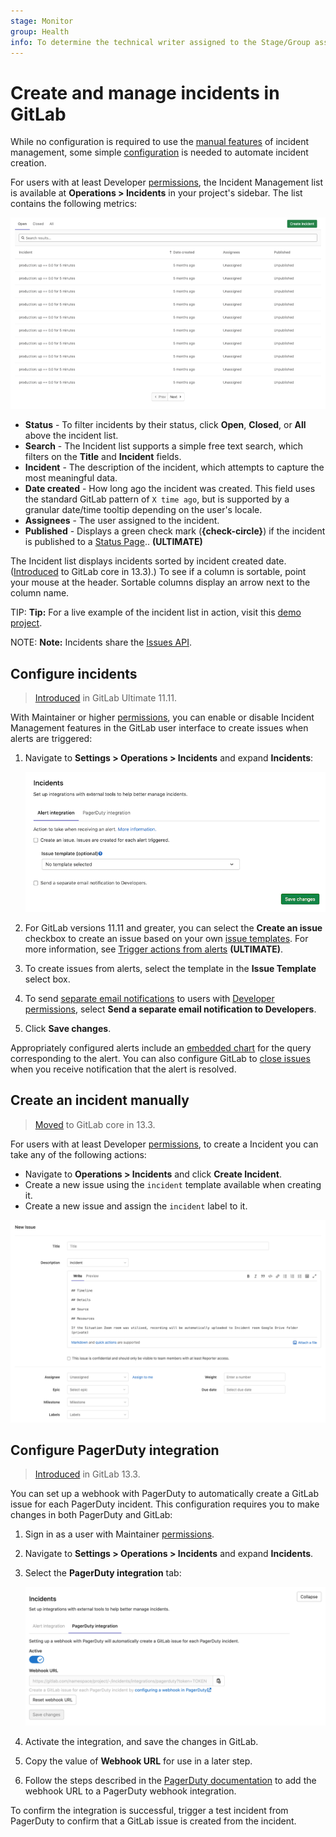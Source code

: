 ```yaml
---
stage: Monitor
group: Health
info: To determine the technical writer assigned to the Stage/Group associated with this page, see https://about.gitlab.com/handbook/engineering/ux/technical-writing/#designated-technical-writers
---
```


# Create and manage incidents in GitLab

While no configuration is required to use the [manual features](#create-an-incident-manually)
of incident management, some simple [configuration](#configure-incidents) is needed to automate incident creation.

For users with at least Developer [permissions](../../user/permissions.md), the
Incident Management list is available at **Operations > Incidents**
in your project's sidebar. The list contains the following metrics:

![Incident List](./img/incident_list_sort_v13_3.png)

- **Status** - To filter incidents by their status, click **Open**, **Closed**,
  or **All** above the incident list.
- **Search** - The Incident list supports a simple free text search, which filters
  on the **Title** and **Incident** fields.
- **Incident** - The description of the incident, which attempts to capture the
  most meaningful data.
- **Date created** - How long ago the incident was created. This field uses the
  standard GitLab pattern of `X time ago`, but is supported by a granular date/time
  tooltip depending on the user's locale.
- **Assignees** - The user assigned to the incident.
- **Published** - Displays a green check mark (**{check-circle}**) if the incident is published
  to a [Status Page](./status_page.md).. **(ULTIMATE)**

The Incident list displays incidents sorted by incident created date.
([Introduced](https://gitlab.com/gitlab-org/gitlab/-/issues/229534) to GitLab core in 13.3).)
To see if a column is sortable, point your mouse at the header. Sortable columns
display an arrow next to the column name.

TIP: **Tip:**
For a live example of the incident list in action, visit this
[demo project](https://gitlab.com/gitlab-examples/ops/incident-setup/everyone/tanuki-inc/-/incidents).

NOTE: **Note:**
Incidents share the [Issues API](../../user/project/issues/index.md).

## Configure incidents

> [Introduced](https://gitlab.com/gitlab-org/gitlab/-/issues/4925) in GitLab Ultimate 11.11.

With Maintainer or higher [permissions](../../user/permissions.md), you can enable
or disable Incident Management features in the GitLab user interface
to create issues when alerts are triggered:

1. Navigate to **Settings > Operations > Incidents** and expand
   **Incidents**:

   ![Incident Management Settings](./img/incident_management_settings_v13_3.png)

1. For GitLab versions 11.11 and greater, you can select the **Create an issue**
   checkbox to create an issue based on your own
   [issue templates](../../user/project/description_templates.md#creating-issue-templates).
   For more information, see
   [Trigger actions from alerts](../metrics/alerts.md#trigger-actions-from-alerts) **(ULTIMATE)**.
1. To create issues from alerts, select the template in the **Issue Template**
   select box.
1. To send [separate email notifications](index.md#notify-developers-of-alerts) to users
   with [Developer permissions](../../user/permissions.md), select
   **Send a separate email notification to Developers**.
1. Click **Save changes**.

Appropriately configured alerts include an
[embedded chart](../metrics/embed.md#embedding-metrics-based-on-alerts-in-incident-issues)
for the query corresponding to the alert. You can also configure GitLab to
[close issues](../metrics/alerts.md#trigger-actions-from-alerts)
when you receive notification that the alert is resolved.

## Create an incident manually

> [Moved](https://gitlab.com/gitlab-org/monitor/health/-/issues/24) to GitLab core in 13.3.

For users with at least Developer [permissions](../../user/permissions.md), to create a Incident you can take any of the following actions:

- Navigate to **Operations > Incidents** and click **Create Incident**.
- Create a new issue using the `incident` template available when creating it.
- Create a new issue and assign the `incident` label to it.

![Incident List Create](img/incident_list_create_v13_3.png)

## Configure PagerDuty integration

> [Introduced](https://gitlab.com/gitlab-org/gitlab/-/issues/119018) in GitLab 13.3.

You can set up a webhook with PagerDuty to automatically create a GitLab issue
for each PagerDuty incident. This configuration requires you to make changes
in both PagerDuty and GitLab:

1. Sign in as a user with Maintainer [permissions](../../user/permissions.md).
1. Navigate to **Settings > Operations > Incidents** and expand **Incidents**.
1. Select the **PagerDuty integration** tab:

   ![PagerDuty incidents integration](./img/pagerduty_incidents_integration_v13_3.png)

1. Activate the integration, and save the changes in GitLab.
1. Copy the value of **Webhook URL** for use in a later step.
1. Follow the steps described in the
   [PagerDuty documentation](https://support.pagerduty.com/docs/webhooks)
   to add the webhook URL to a PagerDuty webhook integration.

To confirm the integration is successful, trigger a test incident from PagerDuty to
confirm that a GitLab issue is created from the incident.

